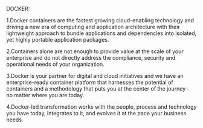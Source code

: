 DOCKER:

1.Docker containers are the fastest growing cloud-enabling technology and driving a new era of computing and application architecture with 
  their lightweight approach to bundle applications and dependencies into isolated, yet highly portable application packages.
  
2.Containers alone are not enough to provide value at the scale of your enterprise and do not directly address the compliance, security and
  operational needs of your organization.
  
3.Docker is your partner for digital and cloud initiatives and we have an enterprise-ready container platform that harnesses
  the potential of containers and a methodology that puts you at the center of the journey - no matter where you are today. 
  
4.Docker-led transformation works with the people, process and technology you have today, integrates to it, and evolves it at the pace your
  business needs.
